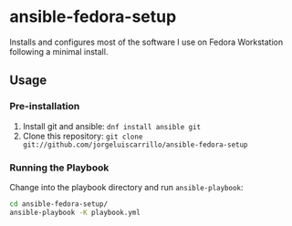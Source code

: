 # ansible-fedora-setup

Installs and configures most of the software I use on Fedora Workstation following a minimal install.

## Usage

### Pre-installation
1. Install git and ansible: `dnf install ansible git`
2. Clone this repository: `git clone git://github.com/jorgeluiscarrillo/ansible-fedora-setup`

### Running the Playbook
Change into the playbook directory and run `ansible-playbook`:
```bash
cd ansible-fedora-setup/
ansible-playbook -K playbook.yml
```
